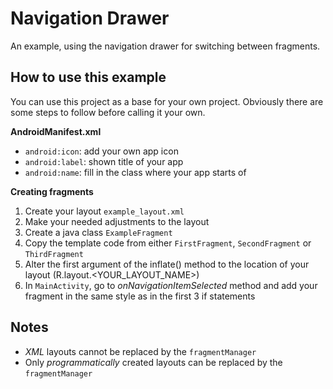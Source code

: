 # Navigation Drawer
An example, using the navigation drawer for switching between fragments.

## How to use this example
You can use this project as a base for your own project.
Obviously there are some steps to follow before calling it your own.

**AndroidManifest.xml**
- `android:icon`: add your own app icon
- `android:label`: shown title of your app
- `android:name`: fill in the class where your app starts of

**Creating fragments**
1. Create your layout `example_layout.xml`
2. Make your needed adjustments to the layout
3. Create a java class `ExampleFragment`
4. Copy the template code from either `FirstFragment`, `SecondFragment` or `ThirdFragment`
5. Alter the first argument of the inflate() method to the location of your layout (R.layout.<YOUR_LAYOUT_NAME>)
6. In `MainActivity`, go to *onNavigationItemSelected* method and add your fragment in the same style as in the first 3 if statements


## Notes
- *XML* layouts cannot be replaced by the `fragmentManager`
- Only *programmatically* created layouts can be replaced by the `fragmentManager`
